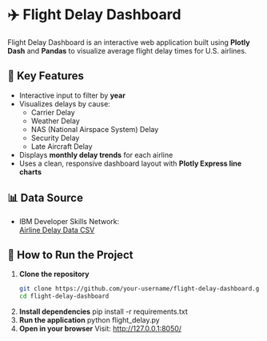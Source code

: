 # ✈️ Flight Delay Dashboard

Flight Delay Dashboard is an interactive web application built using **Plotly Dash** and **Pandas** to visualize average flight delay times for U.S. airlines.

## 📌 Key Features

- Interactive input to filter by **year**
- Visualizes delays by cause:
  - Carrier Delay
  - Weather Delay
  - NAS (National Airspace System) Delay
  - Security Delay
  - Late Aircraft Delay
- Displays **monthly delay trends** for each airline
- Uses a clean, responsive dashboard layout with **Plotly Express line charts**

## 📊 Data Source

- IBM Developer Skills Network:  
  [Airline Delay Data CSV](https://cf-courses-data.s3.us.cloud-object-storage.appdomain.cloud/IBMDeveloperSkillsNetwork-DV0101EN-SkillsNetwork/Data%20Files/airline_data.csv)

## 🚀 How to Run the Project

1. **Clone the repository**
   ```bash
   git clone https://github.com/your-username/flight-delay-dashboard.git
   cd flight-delay-dashboard
2. **Install dependencies**
    pip install -r requirements.txt
3.  **Run the application**
     python flight_delay.py
4. **Open in your browser**
      Visit:  http://127.0.0.1:8050/

